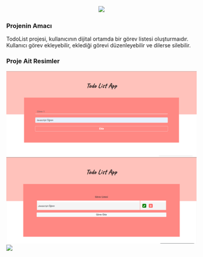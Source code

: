 <p align="center"><a href="https://laravel.com" target="_blank"><img src="https://raw.githubusercontent.com/laravel/art/master/logo-lockup/5%20SVG/2%20CMYK/1%20Full%20Color/laravel-logolockup-cmyk-red.svg" width="400"></a></p>

<h3> Projenin Amacı</h3>
TodoList projesi, kullanıcının dijital ortamda bir görev listesi oluşturmaıdır.
Kullanıcı görev ekleyebilir, eklediği görevi düzenleyebilir ve dilerse silebilir. </br>

<h3> Proje Ait Resimler</h3>

<img src="public\todoapp_img1 .png"> </br>
<img src="public\todoapp_img2 .png"> </br>
<img src="public\todoapp_img3 .png">

 
 

